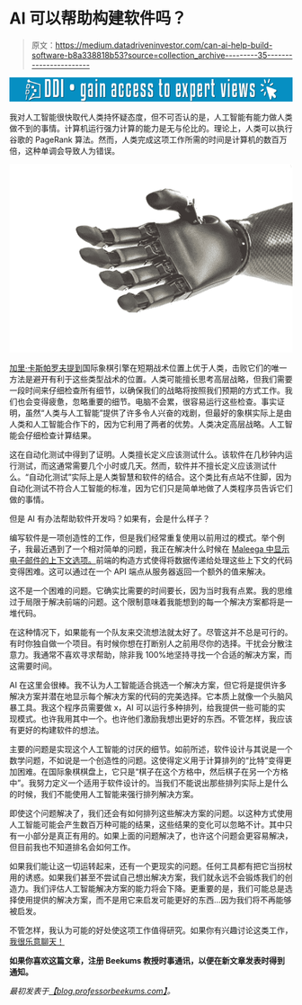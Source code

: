# AI 可以帮助构建软件吗？

> 原文：<https://medium.datadriveninvestor.com/can-ai-help-build-software-b8a338818b53?source=collection_archive---------35----------------------->

[![](img/34387e0a27e0ffcb86965b27b484e233.png)](http://www.track.datadriveninvestor.com/1B9E)

我对人工智能很快取代人类持怀疑态度，但不可否认的是，人工智能有能力做人类做不到的事情。计算机运行强力计算的能力是无与伦比的。理论上，人类可以执行谷歌的 PageRank 算法。然而，人类完成这项工作所需的时间是计算机的数百万倍，这种单调会导致人为错误。

![](img/036018b781d7966513b91a32cac8e68e.png)

[加里·卡斯帕罗夫提到](http://www.kasparov.com/deep-thinking-ai/)国际象棋引擎在短期战术位置上优于人类，击败它们的唯一方法是避开有利于这些类型战术的位置。人类可能擅长思考高层战略，但我们需要一段时间来仔细检查所有细节，以确保我们的战略将按照我们预期的方式工作。我们也会变得疲惫，忽略重要的细节。电脑不会累，很容易运行这些检查。事实证明，虽然“人类与人工智能”提供了许多令人兴奋的戏剧，但最好的象棋实际上是由人类和人工智能合作下的，因为它利用了两者的优势。人类决定高层战略。人工智能会仔细检查计算结果。

这在自动化测试中得到了证明。人类擅长定义应该测试什么。该软件在几秒钟内运行测试，而这通常需要几个小时或几天。然而，软件并不擅长定义应该测试什么。“自动化测试”实际上是人类智慧和软件的结合。这个类比有点站不住脚，因为自动化测试不符合人工智能的标准，因为它们只是简单地做了人类程序员告诉它们做的事情。

但是 AI 有办法帮助软件开发吗？如果有，会是什么样子？

编写软件是一项创造性的工作，但是我们经常重复使用以前用过的模式。举个例子，我最近遇到了一个相对简单的问题，我正在解决什么时候在 [Maleega 中显示电子邮件的上下文选项。](https://maleega.com/)前端的构造方式使得将数据传递给处理这些上下文的代码变得困难。这可以通过在一个 API 端点从服务器返回一个额外的值来解决。

这不是一个困难的问题。它确实比需要的时间要长，因为当时我有点累。我的思维过于局限于解决前端的问题。这个限制意味着我能想到的每一个解决方案都将是一堆代码。

在这种情况下，如果能有一个队友来交流想法就太好了。尽管这并不总是可行的。有时你独自做一个项目。有时候你想在打断别人之前用尽你的选择。干扰会分散注意力。我通常不喜欢寻求帮助，除非我 100%地坚持寻找一个合适的解决方案，而这需要时间。

AI 在这里会很棒。我不认为人工智能适合挑选一个解决方案，但它将是提供许多解决方案并潜在地显示每个解决方案的代码的完美选择。它本质上就像一个头脑风暴工具。我这个程序员需要做 x，AI 可以运行多种排列，给我提供一些可能的实现模式。也许我用其中一个。也许他们激励我想出更好的东西。不管怎样，我应该有更好的构建软件的想法。

主要的问题是实现这个人工智能的讨厌的细节。如前所述，软件设计与其说是一个数学问题，不如说是一个创造性的问题。这使得定义用于计算排列的“比特”变得更加困难。在国际象棋棋盘上，它只是“棋子在这个方格中，然后棋子在另一个方格中”。我努力定义一个适用于软件设计的。当我们不能说出那些排列实际上是什么的时候，我们不能使用人工智能来强行排列解决方案。

即使这个问题解决了，我们还会有如何排列这些解决方案的问题。以这种方式使用人工智能可能会产生数百万种可能的结果，这些结果的变化可以忽略不计。其中只有一小部分是真正有用的。如果上面的问题解决了，也许这个问题会更容易解决，但目前我也不知道排名会如何工作。

如果我们能让这一切运转起来，还有一个更现实的问题。任何工具都有把它当拐杖用的诱惑。如果我们甚至不尝试自己想出解决方案，我们就永远不会锻炼我们的创造力。我们评估人工智能解决方案的能力将会下降。更重要的是，我们可能总是选择使用提供的解决方案，而不是用它来启发可能更好的东西…因为我们将不再能够被启发。

不管怎样，我认为可能的好处使这项工作值得研究。如果你有兴趣讨论这类工作，[我很乐意聊天！](https://blog.professorbeekums.com/cdn-cgi/l/email-protection#3e5d51504a5f5d4a7e4e4c51585b4d4d514c5c5b5b554b534d105d5153)

**如果你喜欢这篇文章，注册 Beekums 教授时事通讯，以便在新文章发表时得到通知。**

*最初发表于*[*【blog.professorbeekums.com】*](https://blog.professorbeekums.com/ai-writing-code/)*。*